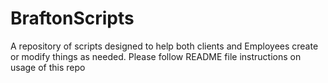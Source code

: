# BraftonScripts
A repository of scripts designed to help both clients and Employees create or modify things as needed.  Please follow README file instructions on usage of this repo
